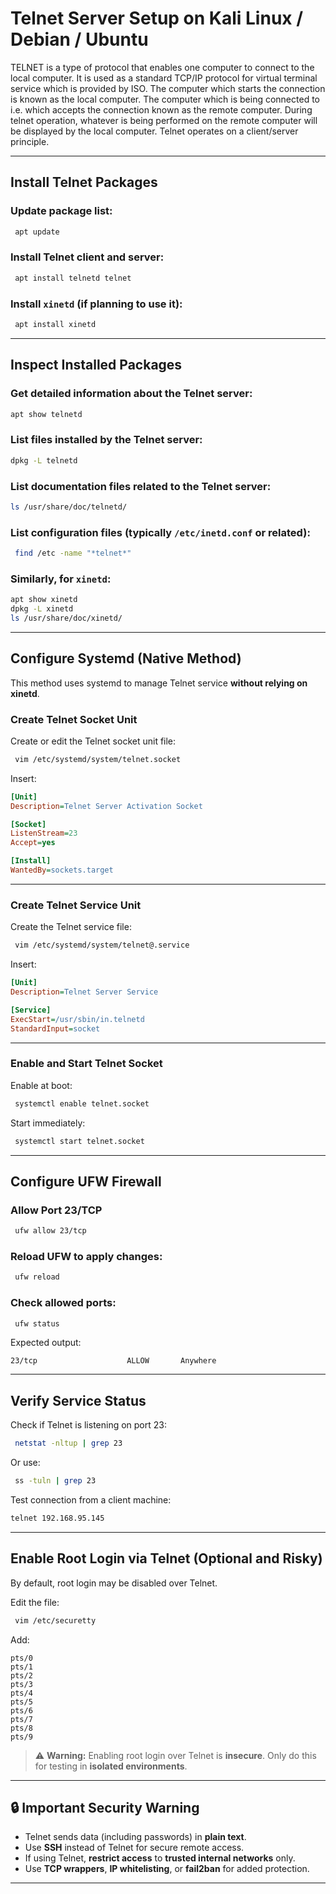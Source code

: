 
# Telnet Server Setup on Kali Linux / Debian / Ubuntu
TELNET is a type of protocol that enables one computer to connect to the local computer. It is used as a standard TCP/IP protocol for virtual terminal service which is provided by ISO. The computer which starts the connection is known as the local computer. The computer which is being connected to i.e. which accepts the connection known as the remote computer. During telnet operation, whatever is being performed on the remote computer will be displayed by the local computer. Telnet operates on a client/server principle.

---

## Install Telnet Packages

### Update package list:
```bash
 apt update
```

### Install Telnet client and server:
```bash
 apt install telnetd telnet
```

### Install `xinetd` (if planning to use it):
```bash
 apt install xinetd
```

---

## Inspect Installed Packages

### Get detailed information about the Telnet server:
```bash
apt show telnetd
```

### List files installed by the Telnet server:
```bash
dpkg -L telnetd
```

### List documentation files related to the Telnet server:
```bash
ls /usr/share/doc/telnetd/
```

### List configuration files (typically `/etc/inetd.conf` or related):
```bash
 find /etc -name "*telnet*"
```

### Similarly, for `xinetd`:
```bash
apt show xinetd
dpkg -L xinetd
ls /usr/share/doc/xinetd/
```

---

## Configure Systemd (Native Method)

This method uses systemd to manage Telnet service **without relying on xinetd**.

### Create Telnet Socket Unit

Create or edit the Telnet socket unit file:
```bash
 vim /etc/systemd/system/telnet.socket
```

Insert:
```ini
[Unit]
Description=Telnet Server Activation Socket

[Socket]
ListenStream=23
Accept=yes

[Install]
WantedBy=sockets.target
```

---

### Create Telnet Service Unit

Create the Telnet service file:
```bash
 vim /etc/systemd/system/telnet@.service
```

Insert:
```ini
[Unit]
Description=Telnet Server Service

[Service]
ExecStart=/usr/sbin/in.telnetd
StandardInput=socket
```

---

### Enable and Start Telnet Socket

Enable at boot:
```bash
 systemctl enable telnet.socket
```

Start immediately:
```bash
 systemctl start telnet.socket
```

---

## Configure UFW Firewall

### Allow Port 23/TCP
```bash
 ufw allow 23/tcp
```

### Reload UFW to apply changes:
```bash
 ufw reload
```

### Check allowed ports:
```bash
 ufw status
```

Expected output:
```
23/tcp                    ALLOW       Anywhere
```

---

## Verify Service Status

Check if Telnet is listening on port 23:
```bash
 netstat -nltup | grep 23
```
Or use:
```bash
 ss -tuln | grep 23
```

Test connection from a client machine:
```bash
telnet 192.168.95.145
```

---

## Enable Root Login via Telnet (Optional and Risky)

By default, root login may be disabled over Telnet.

Edit the file:
```bash
 vim /etc/securetty
```

Add:
```
pts/0
pts/1
pts/2
pts/3
pts/4
pts/5
pts/6
pts/7
pts/8
pts/9
```

> ⚠️ **Warning:** Enabling root login over Telnet is **insecure**. Only do this for testing in **isolated environments**.

---

## 🔒 Important Security Warning

- Telnet sends data (including passwords) in **plain text**.
- Use **SSH** instead of Telnet for secure remote access.
- If using Telnet, **restrict access** to **trusted internal networks** only.
- Use **TCP wrappers**, **IP whitelisting**, or **fail2ban** for added protection.

---
